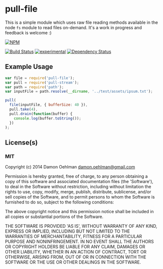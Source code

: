 # pull-file

This is a simple module which uses raw file reading methods available in
the node `fs` module to read files on-demand.  It's a work in progress
and feedback is welcome :)


[![NPM](https://nodei.co/npm/pull-file.png)](https://nodei.co/npm/pull-file/)

[![Build Status](https://img.shields.io/travis/DamonOehlman/pull-file.svg?branch=master)](https://travis-ci.org/DamonOehlman/pull-file) [![experimental](https://img.shields.io/badge/stability-experimental-red.svg)](https://github.com/badges/stability-badges) [![Dependency Status](https://david-dm.org/DamonOehlman/pull-file.svg)](https://david-dm.org/DamonOehlman/pull-file) 

## Example Usage

```js
var file = require('pull-file');
var pull = require('pull-stream');
var path = require('path');
var inputFile = path.resolve(__dirname, '../test/assets/ipsum.txt');

pull(
  file(inputFile, { bufferSize: 40 }),
  pull.take(4),
  pull.drain(function(buffer) {
    console.log(buffer.toString());
  })
);
```

## License(s)

### MIT

Copyright (c) 2014 Damon Oehlman <damon.oehlman@gmail.com>

Permission is hereby granted, free of charge, to any person obtaining
a copy of this software and associated documentation files (the
'Software'), to deal in the Software without restriction, including
without limitation the rights to use, copy, modify, merge, publish,
distribute, sublicense, and/or sell copies of the Software, and to
permit persons to whom the Software is furnished to do so, subject to
the following conditions:

The above copyright notice and this permission notice shall be
included in all copies or substantial portions of the Software.

THE SOFTWARE IS PROVIDED 'AS IS', WITHOUT WARRANTY OF ANY KIND,
EXPRESS OR IMPLIED, INCLUDING BUT NOT LIMITED TO THE WARRANTIES OF
MERCHANTABILITY, FITNESS FOR A PARTICULAR PURPOSE AND NONINFRINGEMENT.
IN NO EVENT SHALL THE AUTHORS OR COPYRIGHT HOLDERS BE LIABLE FOR ANY
CLAIM, DAMAGES OR OTHER LIABILITY, WHETHER IN AN ACTION OF CONTRACT,
TORT OR OTHERWISE, ARISING FROM, OUT OF OR IN CONNECTION WITH THE
SOFTWARE OR THE USE OR OTHER DEALINGS IN THE SOFTWARE.

